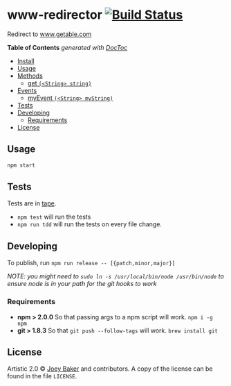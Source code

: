 # www-redirector  [![Build Status][travis-image]][travis-url]

Redirect to www.getable.com

<!-- START doctoc generated TOC please keep comment here to allow auto update -->
<!-- DON'T EDIT THIS SECTION, INSTEAD RE-RUN doctoc TO UPDATE -->
**Table of Contents**  *generated with [DocToc](https://github.com/thlorenz/doctoc)*

- [Install](#install)
- [Usage](#usage)
- [Methods](#methods)
  - [get `(<String> string)`](#get-string-string)
- [Events](#events)
  - [myEvent `(<String> myString)`](#myevent-string-mystring)
- [Tests](#tests)
- [Developing](#developing)
  - [Requirements](#requirements)
- [License](#license)

<!-- END doctoc generated TOC please keep comment here to allow auto update -->


## Usage

```js
npm start
```

## Tests
Tests are in [tape](https://github.com/substack/tape).


* `npm test` will run the tests
* `npm run tdd` will run the tests on every file change.

## Developing
To publish, run `npm run release -- [{patch,minor,major}]`

_NOTE: you might need to `sudo ln -s /usr/local/bin/node /usr/bin/node` to ensure node is in your path for the git hooks to work_

### Requirements
* **npm > 2.0.0** So that passing args to a npm script will work. `npm i -g npm`
* **git > 1.8.3** So that `git push --follow-tags` will work. `brew install git`

## License

Artistic 2.0 © [Joey Baker](http://byjoeybaker.com) and contributors. A copy of the license can be found in the file `LICENSE`.


[npm-url]: https://npmjs.org/package/@getable/www-redirector
[npm-image]: https://badge.fury.io/js/%40getable%2Fwww-redirector.svg
[travis-url]: https://travis-ci.org/Getable/www-redirector
[travis-image]: https://travis-ci.org/Getable/www-redirector.svg?branch=master
[daviddm-url]: https://david-dm.org/Getable/www-redirector.svg?theme=shields.io
[daviddm-image]: https://david-dm.org/Getable/www-redirector
